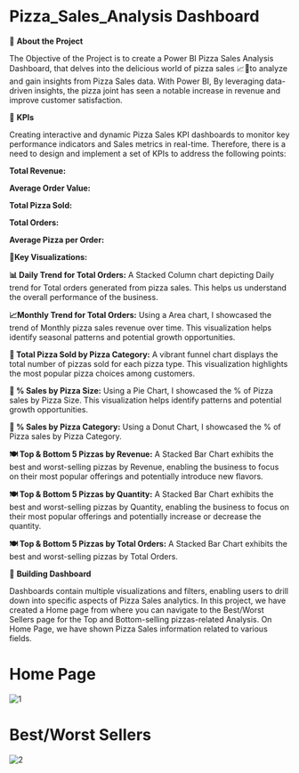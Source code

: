 # Pizza_Sales_Analysis Dashboard 


🔹 **About the Project**

The Objective of the Project is to create a Power BI Pizza Sales Analysis Dashboard, that delves into the delicious world of pizza sales 📈🍕to analyze and gain insights from Pizza Sales data. With Power BI, By leveraging data-driven insights, the pizza joint has seen a notable increase in revenue and improve customer satisfaction. 


🔸 **KPIs**

Creating interactive and dynamic Pizza Sales KPI dashboards to monitor key performance indicators and Sales metrics in real-time. Therefore, there is a need to design and implement a set of KPIs to address the following points:

**Total Revenue:** 

**Average Order Value:** 

**Total Pizza Sold:** 

**Total Orders:** 

**Average Pizza per Order:** 



🔹**Key Visualizations:**

**📊 Daily Trend for Total Orders:** A Stacked Column chart depicting Daily trend for Total orders generated from pizza sales. This helps us understand the overall performance of the business.

**📈Monthly Trend for Total Orders:** Using a Area chart, I showcased the trend of Monthly pizza sales revenue over time. This visualization helps identify seasonal patterns and potential growth opportunities.

**🍕 Total Pizza Sold by Pizza Category:** A vibrant funnel chart displays the total number of pizzas sold for each pizza type. This visualization highlights the most popular pizza choices among customers.

**🍕 % Sales by Pizza Size:** Using a Pie Chart, I showcased the % of Pizza sales by Pizza Size. This visualization helps identify patterns and potential growth opportunities.

**🍕 % Sales by Pizza Category:** Using a Donut Chart, I showcased the % of Pizza sales by Pizza Category. 

**🍽️ Top & Bottom 5 Pizzas by Revenue:** A Stacked Bar Chart exhibits the best and worst-selling pizzas by Revenue, enabling the business to focus on their most popular offerings and potentially introduce new flavors.

**🍽️ Top & Bottom 5 Pizzas by Quantity:** A Stacked Bar Chart exhibits the best and worst-selling pizzas by Quantity, enabling the business to focus on their most popular offerings and potentially increase or decrease the quantity.

**🍽️ Top & Bottom 5 Pizzas by Total Orders:** A Stacked Bar Chart exhibits the best and worst-selling pizzas by Total Orders.



🔹 **Building Dashboard**

Dashboards contain multiple visualizations and filters, enabling users to drill down into specific aspects of Pizza Sales analytics.
In this project, we have created a Home page from where you can navigate to the Best/Worst Sellers page for the Top and Bottom-selling pizzas-related Analysis. On Home Page, we have shown Pizza Sales information related to various fields.

# Home Page

![1](https://github.com/nidhidivecha/Pizza_Sales/assets/54711762/cb2c650a-ae44-4af4-bb57-5890c4b5c7c1)


# Best/Worst Sellers

![2](https://github.com/nidhidivecha/Pizza_Sales/assets/54711762/50639fa3-8ce3-4341-88d9-3ce326c16d4a)



